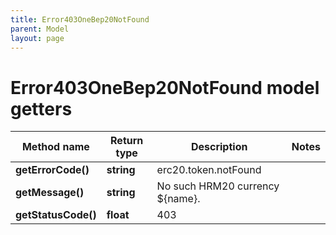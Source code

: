 ```yaml
---
title: Error403OneBep20NotFound
parent: Model
layout: page
---
```


# Error403OneBep20NotFound model getters

Method name | Return type | Description | Notes
------------ | ------------- | ------------- | -------------
**getErrorCode()** | **string** | erc20.token.notFound |
**getMessage()** | **string** | No such HRM20 currency ${name}. |
**getStatusCode()** | **float** | 403 |

